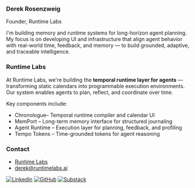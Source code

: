 ### Derek Rosenzweig  
Founder, Runtime Labs 

I'm building memory and runtime systems for long-horizon agent planning. My focus is on developing UI and infrastructure that align agent behavior with real-world time, feedback, and memory — to build grounded, adaptive, and traceable intelligence.

### Runtime Labs

At Runtime Labs, we're building the **temporal runtime layer for agents** — transforming static calendars into programmable execution environments. Our system enables agents to plan, reflect, and coordinate over time.

Key components include:

- Chronologue– Temporal runtime compiler and calendar UI  
- MemPort – Long-term memory interface for structured journaling  
- Agent Runtime – Execution layer for planning, feedback, and profiling  
- Tempo Tokens – Time-grounded tokens for agent reasoning 

### Contact

- [Runtime Labs](https://github.com/runtimelabs-inc)  
- derek@runtimelabs.ai


[![LinkedIn](https://img.shields.io/badge/LinkedIn-%230077B5.svg?style=flat&logo=linkedin&logoColor=white)](https://www.linkedin.com/in/derek-rosenzweig-511644114)
[![GitHub](https://img.shields.io/badge/GitHub-%2312100E.svg?style=flat&logo=github&logoColor=white)](https://github.com/dr2633)
[![Substack](https://img.shields.io/badge/Substack-FF6719?style=flat&logo=substack&logoColor=white)](https://substack.com/@derekrosenzweig)

